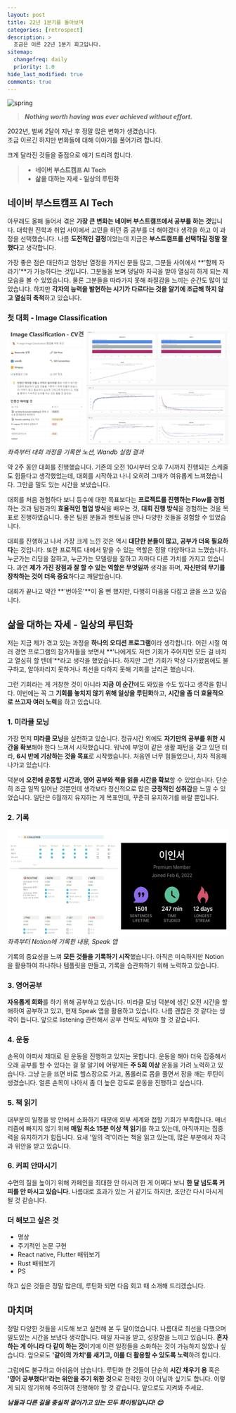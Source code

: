 ```yaml
---
layout: post
title: 22년 1분기를 돌아보며
categories: [retrospect]
description: >
  조금은 이른 22년 1분기 회고입니다.
sitemap:
  changefreq: daily
  priority: 1.0
hide_last_modified: true
comments: true
---
```


<img src="../../assets/img/blog/johannes-plenio-Z6E4rJemy24-unsplash.jpg" alt="spring" style="margin-left: auto; margin-right: auto; display: block;"/>

> _**Nothing worth having was ever achieved without effort.**_

2022년, 벌써 2달이 지난 후 정말 많은 변화가 생겼습니다.<br>
조금 이르긴 하지만 변화들에 대해 이야기를 풀어가려 합니다.

크게 달라진 것들을 중점으로 얘기 드리려 합니다.
> - **네이버 부스트캠프 AI Tech**<br>
> - **삶을 대하는 자세 - 일상의 루틴화**

## 네이버 부스트캠프 AI Tech

 아무래도 올해 들어서 겪은 **가장 큰 변화는 네이버 부스트캠프에서 공부를 하는 것**입니다. 대학원 진학과 취업 사이에서 고민을 하던 중 공부를 더 해야겠다 생각을 하고 이 과정을 선택했습니다. 나름 **도전적인 결정**이었는데 지금은 **부스트캠프를 선택하길 정말 잘했다**고 생각합니다.

 가장 좋은 점은 대단하고 엄청난 열정을 가지신 분들 많고, 그분들 사이에서 **'함께 자라기'**가 가능하다는 것입니다. 그분들을 보며 덩달아 자극을 받아 열심히 하게 되는 제 모습을 볼 수 있었습니다. 물론 그분들을 따라가지 못해 좌절감을 느끼는 순간도 많이 있었습니다. 하지만 **각자의 능력을 발현하는 시기가 다르다는 것을 알기에 조급해 하지 않고 열심히 축적**하고 있습니다.

### 첫 대회 - Image Classification

<p>
  <img src="../../assets/img/blog/cvgyun.jpg" alt="spring" style="margin-left: auto; margin-right: auto; display: block;"/>
  <em>좌측부터 대회 과정을 기록한 노션, Wandb 실험 결과</em>
</p>
 약 2주 동안 대회를 진행했습니다. 기존의 오전 10시부터 오후 7시까지 진행되는 스케줄도 힘들다고 생각했었는데, 대회를 시작하고 나니 오히려 그때가 여유롭게 느껴졌습니다. 그만큼 밀도 있는 시간을 보냈습니다.

 대회를 처음 경험하다 보니 등수에 대한 목표보다는 **프로젝트를 진행하는 Flow를 경험**하는 것과 팀원과의 **효율적인 협업 방식**을 배우는 것, **대회 진행 방식**을 경험하는 것을 목표로 진행하였습니다. 좋은 팀원 분들과 멘토님을 만나 다양한 것들을 경험할 수 있었습니다.

 대회를 진행하고 나서 가장 크게 느낀 것은 역시 **대단한 분들이 많고, 공부가 더욱 필요하다**는 것입니다. 또한 프로젝트 내에서 맡을 수 있는 역할은 정말 다양하다고 느꼈습니다. 누군가는 리딩을 잘하고, 누군가는 모델링을 잘하고 저마다 다른 가치를 가지고 있습니다. 과연 **제가 가진 장점과 잘 할 수 있는 역할은 무엇일까** 생각을 하며, **자신만의 무기를 장착하는 것이 더욱 중요**하다고 깨달았습니다.

대회가 끝나고 약간 **'번아웃'**이 올 뻔 했지만, 다행히 마음을 다잡고 글을 쓰고 있습니다. 

## 삶을 대하는 자세 - 일상의 루틴화
  저는 지금 제가 겪고 있는 과정을 **하나의 오디션 프로그램**이라 생각합니다. 어린 시절 여러 경연 프로그램의 참가자들을 보면서 **'나에게도 저런 기회가 주어지면 모든 걸 바치고 열심히 할 텐데'**라고 생각을 했었습니다. 하지만 그런 기회가 막상 다가왔음에도 불구하고, 알아차리지 못하거나 최선을 다하지 못해 기회를 날리곤 했습니다.

  그런 기회라는 게 거창한 것이 아니라 **지금 이 순간**에도 와있을 수도 있다고 생각을 합니다. 이번에는 꼭 그 **기회를 놓치지 않기 위해 일상을 루틴화**하고, **시간을 좀 더 효율적으로 쓰고자 여러 노력**을 하고 있습니다.

### 1. 미라클 모닝
 가장 먼저 **미라클 모닝**을 실천하고 있습니다. 정규시간 외에도 **자기만의 공부를 위한 시간을 확보**해야 한다 느껴서 시작했습니다. 워낙에 부엉이 같은 생활 패턴을 갖고 있던 터라, **6시 반에 기상하는 것을 목표**로 시작했습니다. 처음엔 너무 힘들었으나, 차차 적응해 나가고 있습니다.

 덕분에 **오전에 운동할 시간과, 영어 공부와 책을 읽을 시간을 확보**할 수 있었습니다. 단순히 조금 일찍 일어난 것뿐인데 생각보다 정신적으로 많은 **긍정적인 성취감**을 느낄 수 있었습니다. 일단은 6월까지 유지하는 게 목표인데, 꾸준히 유지하기를 바랄 뿐입니다.

### 2. 기록
<p>
  <img src="../../assets/img/blog/girok.jpg" alt="spring" style="margin-left: auto; margin-right: auto; display: block;"/>
  <em>좌측부터 Notion에 기록한 내용, Speak 앱</em>
</p>

 기록의 중요성을 느껴 **모든 것들을 기록하기 시작**했습니다. 아직은 미숙하지만 Notion을 활용하여 하나하나 템플릿을 만들고, 기록을 습관화하기 위해 노력하고 있습니다.

### 3. 영어공부
 **자유롭게 회화**를 하기 위해 공부하고 있습니다. 미라클 모닝 덕분에 생긴 오전 시간을 할애하여 공부하고 있고, 현재 Speak 앱을 활용하고 있습니다. 나름 괜찮은 것 같다는 생각이 듭니다. 앞으로 listening 관련해서 공부 전략도 세워야 할 것 같습니다.

### 4. 운동
 손목이 아파서 제대로 된 운동을 진행하고 있지는 못합니다. 운동을 해야 더욱 집중해서 오래 공부를 할 수 있다는 걸 잘 알기에 어떻게든 **주 5회 이상** 운동을 가려 노력하고 있습니다. 그냥 눈을 뜨면 바로 헬스장으로 가고, 폼롤러로 몸을 풀면서 잠을 깨는 루틴이 생겼습니다. 얼른 손목이 나아서 좀 더 높은 강도로 운동을 진행하고 싶습니다.

### 5. 책 읽기
 대부분의 일정을 방 안에서 소화하기 때문에 외부 세계와 접할 기회가 부족합니다. 매너리즘에 빠지지 않기 위해 **매일 최소 15분 이상 책 읽기**를 하고 있는데, 아직까지는 집중력을 유지하기가 힘듭니다. 요새 '일의 격'이라는 책을 읽고 있는데, 많은 부분에서 자극과 위안을 받고 있습니다.

### 6. 커피 안마시기
 수면의 질을 높이기 위해 카페인을 최대한 안 마시려 한 게 어쩌다 보니 **한 달 넘도록 커피를 안 마시고 있습니다**. 나름대로 효과가 있는 거 같기도 하지만, 조만간 다시 마시게 될 것 같습니다.
 
### 더 해보고 싶은 것
* 명상
* 주기적인 논문 구현
* React native, Flutter 배워보기
* Rust 배워보기
* PS

하고 싶은 것들은 정말 많은데, 루틴화 되면 다음 회고 때 소개해 드리겠습니다.

## 마치며

정말 다양한 것들을 시도해 보고 실천해 본 두 달이었습니다. 나름대로 최선을 다했으며 밀도있는 시간을 보냈다 생각합니다. 매일 자극을 받고, 성장함을 느끼고 있습니다. **혼자 하는 게 아니라 다 같이 하는 것**이기에 이런 일정들을 소화하는 것이 가능하지 않았나 싶습니다. 앞으로도 **'같이의 가치'를 새기고, 이를 더 활용할 수 있도록 노력**하려 합니다.

그럼에도 불구하고 아쉬움이 남습니다. 루틴화 한 것들이 단순히 **시간 채우기 용** 혹은 **'영어 공부했다!'라는 위안을 주기 위한 것**으로 전락한 것이 아닐까 싶기도 합니다. 이렇게 되지 않기위해 주의하여 진행해야 할 것 같습니다. 앞으로도 지켜봐 주세요.

_**남들과 다른 길을 충실히 걸어가고 있는 모두 화이팅입니다! 😊**_